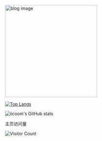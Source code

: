 <a href="https://www.iicoom.fun" target="_blank" style="text-aligh:center">
  <img src="https://img-blog.csdnimg.cn/e8a7d3c9441a447da3084633455a78cc.jpeg" alt="blog image" style="width: 300px"/>
</a>


[![Top Langs](https://github-readme-stats.vercel.app/api/top-langs/?username=iicoom)](https://github.com/iicoom/github-readme-stats)

![iicoom's GitHub stats](https://github-readme-stats.vercel.app/api?username=iicoom&show_icons=true&theme=tokyonight)

<p>主页访问量</br></p>

![Visitor Count](https://profile-counter.glitch.me/iicoom/count.svg)
